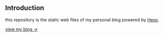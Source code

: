 ## Introduction

  this repository is the static web files of my personal blog powered by [Hexo](https://hexo.io/).
    
  [view my blog ->](http://www.korion.cn)
